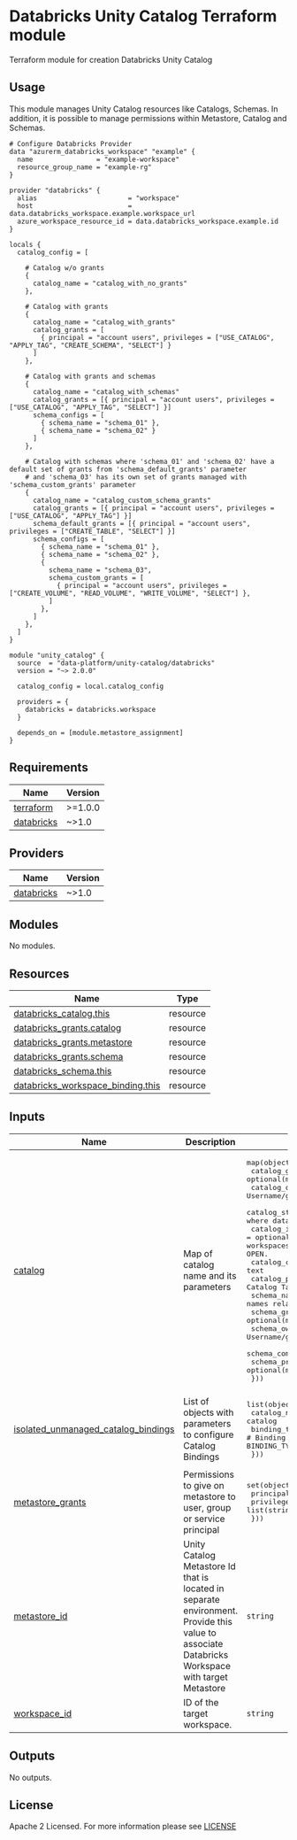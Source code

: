 # Databricks Unity Catalog Terraform module
Terraform module for creation Databricks Unity Catalog

## Usage
This module manages Unity Catalog resources like Catalogs, Schemas. In addition, it is possible to manage permissions within Metastore, Catalog and Schemas.
```hcl
# Configure Databricks Provider
data "azurerm_databricks_workspace" "example" {
  name                = "example-workspace"
  resource_group_name = "example-rg"
}

provider "databricks" {
  alias                       = "workspace"
  host                        = data.databricks_workspace.example.workspace_url
  azure_workspace_resource_id = data.databricks_workspace.example.id
}

locals {
  catalog_config = [

    # Catalog w/o grants
    {
      catalog_name = "catalog_with_no_grants"
    },

    # Catalog with grants
    {
      catalog_name = "catalog_with_grants"
      catalog_grants = [
        { principal = "account users", privileges = ["USE_CATALOG", "APPLY_TAG", "CREATE_SCHEMA", "SELECT"] }
      ]
    },

    # Catalog with grants and schemas
    {
      catalog_name = "catalog_with_schemas"
      catalog_grants = [{ principal = "account users", privileges = ["USE_CATALOG", "APPLY_TAG", "SELECT"] }]
      schema_configs = [
        { schema_name = "schema_01" },
        { schema_name = "schema_02" }
      ]
    },

    # Catalog with schemas where 'schema_01' and 'schema_02' have a default set of grants from 'schema_default_grants' parameter
    # and 'schema_03' has its own set of grants managed with 'schema_custom_grants' parameter
    {
      catalog_name = "catalog_custom_schema_grants"
      catalog_grants = [{ principal = "account users", privileges = ["USE_CATALOG", "APPLY_TAG"] }]
      schema_default_grants = [{ principal = "account users", privileges = ["CREATE_TABLE", "SELECT"] }]
      schema_configs = [
        { schema_name = "schema_01" },
        { schema_name = "schema_02" },
        { 
          schema_name = "schema_03", 
          schema_custom_grants = [
            { principal = "account users", privileges = ["CREATE_VOLUME", "READ_VOLUME", "WRITE_VOLUME", "SELECT"] },
          ]
        },
      ]
    },
  ]
}

module "unity_catalog" {
  source  = "data-platform/unity-catalog/databricks"
  version = "~> 2.0.0"

  catalog_config = local.catalog_config

  providers = {
    databricks = databricks.workspace
  }
  
  depends_on = [module.metastore_assignment]
}
```
<!-- BEGIN_TF_DOCS -->
## Requirements

| Name | Version |
|------|---------|
| <a name="requirement_terraform"></a> [terraform](#requirement\_terraform) | >=1.0.0 |
| <a name="requirement_databricks"></a> [databricks](#requirement\_databricks) | ~>1.0 |

## Providers

| Name | Version |
|------|---------|
| <a name="provider_databricks"></a> [databricks](#provider\_databricks) | ~>1.0 |

## Modules

No modules.

## Resources

| Name | Type |
|------|------|
| [databricks_catalog.this](https://registry.terraform.io/providers/databricks/databricks/latest/docs/resources/catalog) | resource |
| [databricks_grants.catalog](https://registry.terraform.io/providers/databricks/databricks/latest/docs/resources/grants) | resource |
| [databricks_grants.metastore](https://registry.terraform.io/providers/databricks/databricks/latest/docs/resources/grants) | resource |
| [databricks_grants.schema](https://registry.terraform.io/providers/databricks/databricks/latest/docs/resources/grants) | resource |
| [databricks_schema.this](https://registry.terraform.io/providers/databricks/databricks/latest/docs/resources/schema) | resource |
| [databricks_workspace_binding.this](https://registry.terraform.io/providers/databricks/databricks/latest/docs/resources/workspace_binding) | resource |

## Inputs

| Name | Description | Type | Default | Required |
|------|-------------|------|---------|:--------:|
| <a name="input_catalog"></a> [catalog](#input\_catalog) | Map of catalog name and its parameters | <pre>map(object({<br/>    catalog_grants         = optional(map(list(string)))<br/>    catalog_owner          = optional(string)         # Username/groupname/sp application_id of the catalog owner.<br/>    catalog_storage_root   = optional(string)         # Location in cloud storage where data for managed tables will be stored<br/>    catalog_isolation_mode = optional(string, "OPEN") # Whether the catalog is accessible from all workspaces or a specific set of workspaces. Can be ISOLATED or OPEN.<br/>    catalog_comment        = optional(string)         # User-supplied free-form text<br/>    catalog_properties     = optional(map(string))    # Extensible Catalog Tags.<br/>    schema_name            = optional(list(string))   # List of Schema names relative to parent catalog.<br/>    schema_grants          = optional(map(list(string)))<br/>    schema_owner           = optional(string) # Username/groupname/sp application_id of the schema owner.<br/>    schema_comment         = optional(string)<br/>    schema_properties      = optional(map(string))<br/>  }))</pre> | `{}` | no |
| <a name="input_isolated_unmanaged_catalog_bindings"></a> [isolated\_unmanaged\_catalog\_bindings](#input\_isolated\_unmanaged\_catalog\_bindings) | List of objects with parameters to configure Catalog Bindings | <pre>list(object({<br/>    catalog_name = string                                      # Name of ISOLATED catalog<br/>    binding_type = optional(string, "BINDING_TYPE_READ_WRITE") # Binding mode. Possible values are BINDING_TYPE_READ_ONLY, BINDING_TYPE_READ_WRITE<br/>  }))</pre> | `[]` | no |
| <a name="input_metastore_grants"></a> [metastore\_grants](#input\_metastore\_grants) | Permissions to give on metastore to user, group or service principal | <pre>set(object({<br/>    principal  = string<br/>    privileges = list(string)<br/>  }))</pre> | `[]` | no |
| <a name="input_metastore_id"></a> [metastore\_id](#input\_metastore\_id) | Unity Catalog Metastore Id that is located in separate environment. Provide this value to associate Databricks Workspace with target Metastore | `string` | n/a | yes |
| <a name="input_workspace_id"></a> [workspace\_id](#input\_workspace\_id) | ID of the target workspace. | `string` | `null` | no |

## Outputs

No outputs.
<!-- END_TF_DOCS -->

## License

Apache 2 Licensed. For more information please see [LICENSE](https://github.com/data-platform-hq/terraform-databricks-unity-catalog/tree/master/LICENSE)
